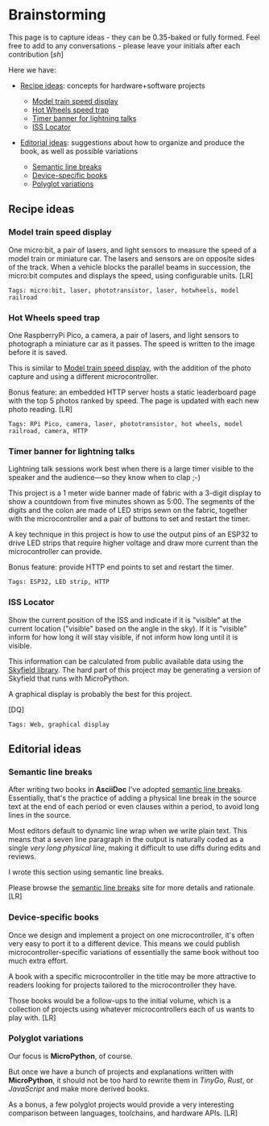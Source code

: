 # Brainstorming

This page is to capture ideas - they can be 0.35-baked or fully formed.
Feel free to add to any conversations - please leave your initials after
each contribution [_sh_]

Here we have:

* [Recipe ideas](#recipe-ideas): concepts for hardware+software projects
    * [Model train speed display](#model-train-speed-display)
    * [Hot Wheels speed trap](#hot-wheels-speed-trap)
    * [Timer banner for lightning talks](#timer-banner-for-lightning-talks)
    * [ISS Locator](#iss-locator)

* [Editorial ideas](#editorial-ideas): suggestions about how to organize
and produce the book, as well as possible variations
    * [Semantic line breaks](#semantic-line-breaks)
    * [Device-specific books](#device-specific-books)
    * [Polyglot variations](#polyglot-variations)

## Recipe ideas

### Model train speed display

One micro:bit, a pair of lasers, and light sensors to
measure the speed of a model train or miniature car.
The lasers and sensors are on opposite sides of the track.
When a vehicle blocks the parallel beams in succession,
the micro:bit computes and displays the speed,
using configurable units. [LR]

```tags
Tags: micro:bit, laser, phototransistor, laser, hotwheels, model railroad
```


### Hot Wheels speed trap

One RaspberryPi Pico, a camera, a pair of lasers, and light sensors to
photograph a miniature car as it passes.
The speed is written to the image before it is saved.

This is similar to [Model train speed display](#model-train-speed-display),
with the addition of the photo capture and using a different microcontroller.

Bonus feature: an embedded HTTP server hosts a static leaderboard page
with the top 5 photos ranked by speed.
The page is updated with each new photo reading.
 [LR]

```tags
Tags: RPi Pico, camera, laser, phototransistor, hot wheels, model railroad, camera, HTTP
```

### Timer banner for lightning talks

Lightning talk sessions work best when there is a large timer visible to
the speaker and the audience—so they know when to clap ;-)

This project is a 1 meter wide banner made of fabric with a
3-digit display to show a countdown from
five minutes shown as 5:00.
The segments of the digits and the colon are made of LED strips sewn on the fabric,
together with the microcontroller
and a pair of buttons to set and restart the timer.

A key technique in this project is how to use the output pins of
an ESP32 to drive LED strips that require higher voltage and
draw more current than the microcontroller can provide.

Bonus feature: provide HTTP end points to set and restart the timer.

```tags
Tags: ESP32, LED strip, HTTP
```

### ISS Locator

Show the current position of the ISS and indicate if it is "visible" at the current location ("visible" based on the angle in the sky). 
If it is "visible" inform for how long it will stay visible, if not inform how long until it is visible.

This information can be calculated from public available data using the [Skyfield library](https://rhodesmill.org/skyfield/). 
The hard part of this project may be generating a version of Skyfield that runs with MicroPython.

A graphical display is probably the best for this project.

 [DQ]

```tags
Tags: Web, graphical display
```

## Editorial ideas

### Semantic line breaks

After writing two books in **AsciiDoc** I've adopted
[semantic line breaks](https://sembr.org/).
Essentially, that's the practice of adding a physical line break in the source text
at the end of each period or even clauses within a period,
to avoid long lines in the source.

Most editors default to dynamic line wrap when we write plain text.
This means that a seven line paragraph in the output is naturally coded as
a single *very long physical line*,
making it difficult to use diffs during edits and reviews.

I wrote this section using semantic line breaks.

Please browse the [semantic line breaks](https://sembr.org/) site for
more details and rationale. [LR]

### Device-specific books

Once we design and implement a project on one microcontroller,
it's often very easy to port it to a different device.
This means we could publish microcontroller-specific variations
of essentially the same book without too much extra effort.

A book with a specific microcontroller in the title
may be more attractive to readers looking for projects
tailored to the microcontroller they have.

Those books would be a follow-ups to the initial volume,
which is a collection of projects using whatever
microcontrollers each of us wants to play with. [LR]

### Polyglot variations

Our focus is **MicroPython**, of course.

But once we have a bunch of projects and explanations written
with **MicroPython**, it should not be too hard to rewrite them in
*TinyGo*, *Rust*, or *JavaScript* and make more derived books.

As a bonus, a few polyglot projects would provide a very interesting
comparison between languages, toolchains, and hardware APIs. [LR] 
